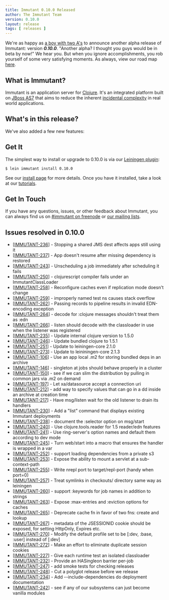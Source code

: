 ```yaml
---
title: Immutant 0.10.0 Released
author: The Immutant Team
version: 0.10.0
layout: release
tags: [ releases ]
---
```


We're as happy as
[a boy with two A's](http://www.youtube.com/watch?v=HOX6MiKsqJo) to
announce another alpha release of Immutant: version **_0.10.0_**.
"Another alpha? I thought you guys would be in beta by now!" We hear
you. But when you ignore accomplishments, you rob yourself of some
very satisfying moments. As always, view our road map
[here](https://issues.jboss.org/browse/IMMUTANT).

## What is Immutant?

Immutant is an application server for [Clojure](http://clojure.org).
It's an integrated platform built on
[JBoss AS7](http://www.jboss.org/as7) that aims to reduce the inherent
[incidental complexity](http://en.wikipedia.org/wiki/Accidental_complexity)
in real world applications.

## What's in this release?

  
We've also added a few new features:


## Get It

The simplest way to install or upgrade to 0.10.0 is via our
[Leiningen plugin](https://clojars.org/lein-immutant):

    $ lein immutant install 0.10.0

See our [install page](/install/) for more details. Once you have it
installed, take a look at our [tutorials](/tutorials/).

## Get In Touch

If you have any questions, issues, or other feedback about Immutant,
you can always find us on [#immutant on freenode](/community/) or
[our mailing lists](/community/mailing_lists). 

## Issues resolved in 0.10.0

<ul>
<li>[<a href='https://issues.jboss.org/browse/IMMUTANT-236'>IMMUTANT-236</a>] -         Stopping a shared JMS dest affects apps still using it
</li>
<li>[<a href='https://issues.jboss.org/browse/IMMUTANT-237'>IMMUTANT-237</a>] -         App doesn&#39;t resume after missing dependency is restored
</li>
<li>[<a href='https://issues.jboss.org/browse/IMMUTANT-243'>IMMUTANT-243</a>] -         Unscheduling a job immediately after scheduling it fails
</li>
<li>[<a href='https://issues.jboss.org/browse/IMMUTANT-250'>IMMUTANT-250</a>] -         clojurescript compiler fails under an ImmutantClassLoader
</li>
<li>[<a href='https://issues.jboss.org/browse/IMMUTANT-258'>IMMUTANT-258</a>] -         Reconfigure caches even if replication mode doesn&#39;t change
</li>
<li>[<a href='https://issues.jboss.org/browse/IMMUTANT-259'>IMMUTANT-259</a>] -         improperly named test ns causes stack overflow
</li>
<li>[<a href='https://issues.jboss.org/browse/IMMUTANT-262'>IMMUTANT-262</a>] -         Passing records to pipeline results in invalid EDN-encoding exception
</li>
<li>[<a href='https://issues.jboss.org/browse/IMMUTANT-264'>IMMUTANT-264</a>] -         decode for :clojure messages shouldn&#39;t treat them as :edn
</li>
<li>[<a href='https://issues.jboss.org/browse/IMMUTANT-266'>IMMUTANT-266</a>] -         listen should decode with the classloader in use when the listener was registered
</li>

<li>[<a href='https://issues.jboss.org/browse/IMMUTANT-235'>IMMUTANT-235</a>] -         Update internal clojure version to 1.5.0
</li>
<li>[<a href='https://issues.jboss.org/browse/IMMUTANT-246'>IMMUTANT-246</a>] -         Update bundled clojure to 1.5.1
</li>
<li>[<a href='https://issues.jboss.org/browse/IMMUTANT-251'>IMMUTANT-251</a>] -         Update to leiningen-core 2.1.0
</li>
<li>[<a href='https://issues.jboss.org/browse/IMMUTANT-273'>IMMUTANT-273</a>] -         Update to leininingen-core 2.1.3
</li>

<li>[<a href='https://issues.jboss.org/browse/IMMUTANT-106'>IMMUTANT-106</a>] -         Use an app local .m2 for storing bundled deps in an archive
</li>
<li>[<a href='https://issues.jboss.org/browse/IMMUTANT-146'>IMMUTANT-146</a>] -         singleton at jobs should behave properly in a cluster
</li>
<li>[<a href='https://issues.jboss.org/browse/IMMUTANT-150'>IMMUTANT-150</a>] -         see if we can slim the distribution by pulling in common jars via .m2 on demand
</li>
<li>[<a href='https://issues.jboss.org/browse/IMMUTANT-197'>IMMUTANT-197</a>] -         Let xa/datasource accept a connection uri 
</li>
<li>[<a href='https://issues.jboss.org/browse/IMMUTANT-212'>IMMUTANT-212</a>] -         add way to specify values that can go in a dd inside an archive at creation time
</li>
<li>[<a href='https://issues.jboss.org/browse/IMMUTANT-217'>IMMUTANT-217</a>] -         Have msg/listen wait for the old listener to drain its handlers
</li>
<li>[<a href='https://issues.jboss.org/browse/IMMUTANT-230'>IMMUTANT-230</a>] -         Add a &quot;list&quot; command that displays existing Immutant deployments
</li>
<li>[<a href='https://issues.jboss.org/browse/IMMUTANT-238'>IMMUTANT-238</a>] -         document the :selector option on msg/start
</li>
<li>[<a href='https://issues.jboss.org/browse/IMMUTANT-240'>IMMUTANT-240</a>] -         Use clojure.tools.reader for 1.5 reader/edn features
</li>
<li>[<a href='https://issues.jboss.org/browse/IMMUTANT-241'>IMMUTANT-241</a>] -         Use ring-server&#39;s option names and default them according to dev mode
</li>
<li>[<a href='https://issues.jboss.org/browse/IMMUTANT-245'>IMMUTANT-245</a>] -         Turn web/start into a macro that ensures the handler is wrapped in a var
</li>
<li>[<a href='https://issues.jboss.org/browse/IMMUTANT-252'>IMMUTANT-252</a>] -         support loading dependencies from a private s3
</li>
<li>[<a href='https://issues.jboss.org/browse/IMMUTANT-253'>IMMUTANT-253</a>] -         Expose the ability to mount a servlet at a sub-context-path
</li>
<li>[<a href='https://issues.jboss.org/browse/IMMUTANT-255'>IMMUTANT-255</a>] -         Write nrepl port to target/repl-port (handy when port=0)
</li>
<li>[<a href='https://issues.jboss.org/browse/IMMUTANT-257'>IMMUTANT-257</a>] -         Treat symlinks in checkouts/ directory same way as leiningen
</li>
<li>[<a href='https://issues.jboss.org/browse/IMMUTANT-260'>IMMUTANT-260</a>] -         support :keywords for job names in addition to strings
</li>
<li>[<a href='https://issues.jboss.org/browse/IMMUTANT-263'>IMMUTANT-263</a>] -         Expose :max-entries and :eviction options for caches
</li>
<li>[<a href='https://issues.jboss.org/browse/IMMUTANT-265'>IMMUTANT-265</a>] -         Deprecate cache fn in favor of two fns: create and lookup
</li>
<li>[<a href='https://issues.jboss.org/browse/IMMUTANT-267'>IMMUTANT-267</a>] -         metadata of the JSESSIONID cookie should be exposed, for setting HttpOnly, Expires etc.
</li>
<li>[<a href='https://issues.jboss.org/browse/IMMUTANT-270'>IMMUTANT-270</a>] -         Modify the default profile set to be [:dev, :base, :user] instead of [:dev]
</li>
<li>[<a href='https://issues.jboss.org/browse/IMMUTANT-272'>IMMUTANT-272</a>] -         Make an effort to eliminate duplicate session cookies
</li>

<li>[<a href='https://issues.jboss.org/browse/IMMUTANT-227'>IMMUTANT-227</a>] -         Give each runtime test an isolated classloader
</li>
<li>[<a href='https://issues.jboss.org/browse/IMMUTANT-232'>IMMUTANT-232</a>] -         Provide an HASingleon barrier per-job
</li>
<li>[<a href='https://issues.jboss.org/browse/IMMUTANT-247'>IMMUTANT-247</a>] -         add smoke tests for checking releases
</li>
    
<li>[<a href='https://issues.jboss.org/browse/IMMUTANT-248'>IMMUTANT-248</a>] -         Cut a polyglot release before we release
</li>
            
<li>[<a href='https://issues.jboss.org/browse/IMMUTANT-234'>IMMUTANT-234</a>] -         Add --include-dependencies do deployment documentation
</li>
<li>[<a href='https://issues.jboss.org/browse/IMMUTANT-242'>IMMUTANT-242</a>] -         see if any of our subsystems can just become vanilla modules
</li>
</ul>
                
